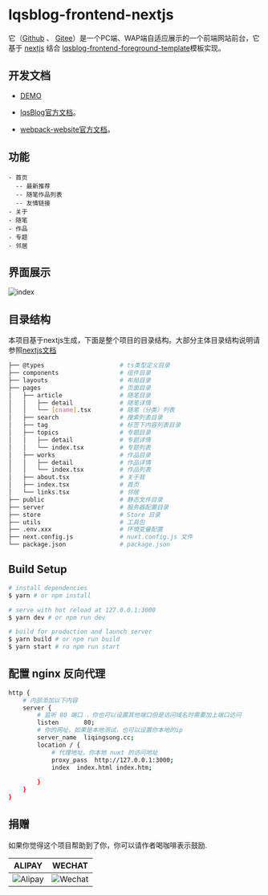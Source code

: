 # lqsblog-frontend-nextjs


 它（[Github](https://github.com/lqsong/lqsblog-frontend-nextjs) 、 [Gitee](https://gitee.com/lqsong/lqsblog-frontend-nextjs)）是一个PC端、WAP端自适应展示的一个前端网站前台，它基于  [nextjs](https://github.com/vercel/next.js) 结合 [lqsblog-frontend-foreground-template](https://github.com/lqsong/lqsblog-frontend-foreground-template)模板实现。

## 开发文档

- [DEMO](http://liqingsong.cc/)

- [lqsBlog官方文档](http://docs.liqingsong.cc/)。

- [webpack-website官方文档](http://webpack-website.liqingsong.cc/)。


## 功能

```
- 首页
  -- 最新推荐
  -- 随笔作品列表
  -- 友情链接
- 关于
- 随笔
- 作品
- 专题
- 邻居

```


## 界面展示

![index](https://gitee.com/lqsong/lqsblog/raw/master/images/lqsblog-frontend-nuxt/index.png) 


## 目录结构

本项目基于nextjs生成，下面是整个项目的目录结构。大部分主体目录结构说明请参照[nextjs文档](https://www.nextjs.cn/docs/getting-started)

```bash
├── @types                     # ts类型定义目录
├── components                 # 组件目录
├── layouts                    # 布局目录
├── pages                      # 页面目录
│   ├── article                # 随笔目录
│   │   ├── detail             # 随笔详情
│   │   └── [cname].tsx        # 随笔（分类）列表
│   ├── search                 # 搜索列表目录
│   ├── tag                    # 标签下内容列表目录
│   ├── topics                 # 专题目录
│   │   ├── detail             # 专题详情
│   │   └── index.tsx          # 专题列表
│   ├── works                  # 作品目录
│   │   ├── detail             # 作品详情
│   │   └── index.tsx          # 作品列表
│   ├── about.tsx              # 关于我
│   ├── index.tsx              # 首页
│   └── links.tsx              # 邻居
├── public                     # 静态文件目录
├── server                     # 服务器配置目录
├── store                      # Store 目录
├── utils                      # 工具包
├── .env.xxx                   # 环境变量配置
├── next.config.js             # nuxt.config.js 文件
└── package.json               # package.json
```


## Build Setup

```bash
# install dependencies
$ yarn # or npm install

# serve with hot reload at 127.0.0.1:3000
$ yarn dev # or npm run dev

# build for production and launch server
$ yarn build # or npm run build
$ yarn start # ro npm run start
```

## 配置 nginx 反向代理

```bash
http {
    # 内部添加以下内容
    server {
        # 监听 80 端口 ，你也可以设置其他端口但是访问域名时需要加上端口访问
        listen       80;
        # 你的网址，如果是本地测试，也可以设置你本地的ip
        server_name  liqingsong.cc;
        location / {
            # 代理地址，你本地 nuxt 的访问地址
		    proxy_pass  http://127.0.0.1:3000;
            index  index.html index.htm;
            
        }  
    }
}
```

## 捐赠

如果你觉得这个项目帮助到了你，你可以请作者喝咖啡表示鼓励.

**ALIPAY**             |  **WECHAT**
:-------------------------:|:-------------------------:
![Alipay](http://uploads.liqingsong.cc/20210430/f62d2436-8d92-407d-977f-35f1e4b891fc.png)  |  ![Wechat](http://uploads.liqingsong.cc/20210430/3e24efa9-8e79-4606-9bd9-8215ce1235ac.png)
